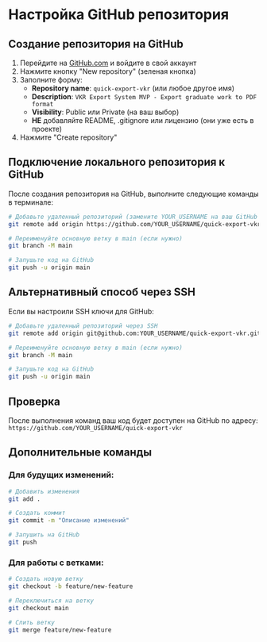 # Настройка GitHub репозитория

## Создание репозитория на GitHub

1. Перейдите на [GitHub.com](https://github.com) и войдите в свой аккаунт
2. Нажмите кнопку "New repository" (зеленая кнопка)
3. Заполните форму:
   - **Repository name**: `quick-export-vkr` (или любое другое имя)
   - **Description**: `VKR Export System MVP - Export graduate work to PDF format`
   - **Visibility**: Public или Private (на ваш выбор)
   - **НЕ** добавляйте README, .gitignore или лицензию (они уже есть в проекте)
4. Нажмите "Create repository"

## Подключение локального репозитория к GitHub

После создания репозитория на GitHub, выполните следующие команды в терминале:

```bash
# Добавьте удаленный репозиторий (замените YOUR_USERNAME на ваш GitHub username)
git remote add origin https://github.com/YOUR_USERNAME/quick-export-vkr.git

# Переименуйте основную ветку в main (если нужно)
git branch -M main

# Запушьте код на GitHub
git push -u origin main
```

## Альтернативный способ через SSH

Если вы настроили SSH ключи для GitHub:

```bash
# Добавьте удаленный репозиторий через SSH
git remote add origin git@github.com:YOUR_USERNAME/quick-export-vkr.git

# Переименуйте основную ветку в main (если нужно)
git branch -M main

# Запушьте код на GitHub
git push -u origin main
```

## Проверка

После выполнения команд ваш код будет доступен на GitHub по адресу:
`https://github.com/YOUR_USERNAME/quick-export-vkr`

## Дополнительные команды

### Для будущих изменений:
```bash
# Добавить изменения
git add .

# Создать коммит
git commit -m "Описание изменений"

# Запушить на GitHub
git push
```

### Для работы с ветками:
```bash
# Создать новую ветку
git checkout -b feature/new-feature

# Переключиться на ветку
git checkout main

# Слить ветку
git merge feature/new-feature
```


